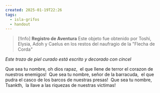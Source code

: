```yaml
---
created: 2025-01-19T22:26
tags:
  - isla-grifos
  - handout
---
```


>[!Info] **Registro de Aventura**
>  Este objeto fue obtenido por Toshi, Elysia, Adoh y Caelus en los restos del naufragio de la "Flecha de Corda"


*Este trozo de piel curado está escrito y decorado con cincel*

Que sea tu nombre, oh dios rapaz, 
el que llene de terror el corazon de nuestros enemigos! 
Que sea tu nombre, señor de la barracuda, 
el que pudra el casco de los barcos de nuestras presas! 
Que sea tu nombre, Tsankth, 
la llave a las riquezas de nuestras victimas!